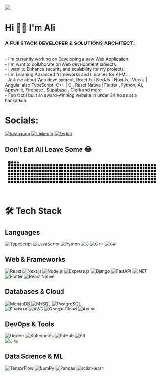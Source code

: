 [![](https://visitcount.itsvg.in/api?id=Ali-Ch-001&icon=2&color=12)](https://visitcount.itsvg.in)

# Hi 👋🏻 I'm Ali 

### A FUll STACK DEVELOPER & SOLUTIONS ARCHITECT.

<br>- I’m currently working on Developing a new Web Application.<br>- I'm want to collaborate on Web development projects.<br>- I want to Enhance security and scalability for my projects.<br>- I'm Learning Advanced frameworks and Libraries for AI-ML .<br>- Ask me about Web development, ReactJs | NextJs | NuxtJs | VueJs | Angular also TypeScript, C++ | C , React Native | Flutter , Python, AI, Appwrite, Firebase , Supabase , Clerk and more.<br>- Fun fact I built an award-winning website in under 24 hours at a hackathon.


# Socials:
[![Instagram](https://img.shields.io/badge/Instagram-%23E4405F.svg?logo=Instagram&logoColor=white)](https://instagram.com/ali.__.ch_) [![LinkedIn](https://img.shields.io/badge/LinkedIn-%230077B5.svg?logo=linkedin&logoColor=white)](https://linkedin.com/in/ali-787-ch) [![Reddit](https://img.shields.io/badge/Reddit-%23FF4500.svg?logo=Reddit&logoColor=white)](https://reddit.com/user/AliCh787) 

## Don't Eat All Leave Some 😂

![](https://github.com/Ali-Ch-001/Ali-Ch-001/blob/output/github-contribution-grid-snake-dark.svg)


# 🛠 Tech Stack

## **Languages**
![TypeScript](https://img.shields.io/badge/typescript-%23007ACC.svg?style=flat&logo=typescript&logoColor=white) 
![JavaScript](https://img.shields.io/badge/javascript-%23323330.svg?style=flat&logo=javascript&logoColor=%23F7DF1E) 
![Python](https://img.shields.io/badge/python-3670A0?style=flat&logo=python&logoColor=ffdd54) 
![C](https://img.shields.io/badge/c-%2300599C.svg?style=flat&logo=c&logoColor=white) 
![C++](https://img.shields.io/badge/c++-%2300599C.svg?style=flat&logo=c%2B%2B&logoColor=white) 
![C#](https://img.shields.io/badge/c%23-%23239120.svg?style=flat&logo=csharp&logoColor=white) 

## **Web & Frameworks**
![React](https://img.shields.io/badge/react-%2320232a.svg?style=flat&logo=react&logoColor=%2361DAFB) ![Next.js](https://img.shields.io/badge/Next-black?style=flat&logo=next.js&logoColor=white) ![Node.js](https://img.shields.io/badge/node.js-6DA55F?style=flat&logo=node.js&logoColor=white) ![Express.js](https://img.shields.io/badge/express.js-%23404d59.svg?style=flat&logo=express&logoColor=%2361DAFB)  ![Django](https://img.shields.io/badge/django-%23092E20.svg?style=flat&logo=django&logoColor=white) ![FastAPI](https://img.shields.io/badge/FastAPI-005571?style=flat&logo=fastapi) ![.NET](https://img.shields.io/badge/.NET-512BD4?style=flat&logo=dotnet&logoColor=white)  ![Flutter](https://img.shields.io/badge/Flutter-%2302569B.svg?style=flat&logo=Flutter&logoColor=white) ![React Native](https://img.shields.io/badge/React_Native-20232A?style=flat&logo=react&logoColor=61DAFB)  

## **Databases & Cloud**
![MongoDB](https://img.shields.io/badge/MongoDB-%234ea94b.svg?style=flat&logo=mongodb&logoColor=white) 
![MySQL](https://img.shields.io/badge/mysql-4479A1.svg?style=flat&logo=mysql&logoColor=white) 
![PostgreSQL](https://img.shields.io/badge/postgres-%23316192.svg?style=flat&logo=postgresql&logoColor=white)  
![Firebase](https://img.shields.io/badge/firebase-%23039BE5.svg?style=flat&logo=firebase) 
![AWS](https://img.shields.io/badge/AWS-%23FF9900.svg?style=flat&logo=amazon-aws&logoColor=white) 
![Google Cloud](https://img.shields.io/badge/GoogleCloud-%234285F4.svg?style=flat&logo=google-cloud&logoColor=white) 
![Azure](https://img.shields.io/badge/azure-%230072C6.svg?style=flat&logo=microsoftazure&logoColor=white)  

## **DevOps & Tools**
![Docker](https://img.shields.io/badge/docker-%230db7ed.svg?style=flat&logo=docker&logoColor=white) 
![Kubernetes](https://img.shields.io/badge/kubernetes-%23326ce5.svg?style=flat&logo=kubernetes&logoColor=white) 
![GitHub](https://img.shields.io/badge/github-%23121011.svg?style=flat&logo=github&logoColor=white) 
![Git](https://img.shields.io/badge/git-%23F05033.svg?style=flat&logo=git&logoColor=white)  
![Jira](https://img.shields.io/badge/jira-%230A0FFF.svg?style=flat&logo=jira&logoColor=white)  

## **Data Science & ML**
![TensorFlow](https://img.shields.io/badge/TensorFlow-%23FF6F00.svg?style=flat&logo=TensorFlow&logoColor=white) 
![NumPy](https://img.shields.io/badge/numpy-%23013243.svg?style=flat&logo=numpy&logoColor=white) 
![Pandas](https://img.shields.io/badge/pandas-%23150458.svg?style=flat&logo=pandas&logoColor=white) 
![scikit-learn](https://img.shields.io/badge/scikit--learn-%23F7931E.svg?style=flat&logo=scikit-learn&logoColor=white)  



